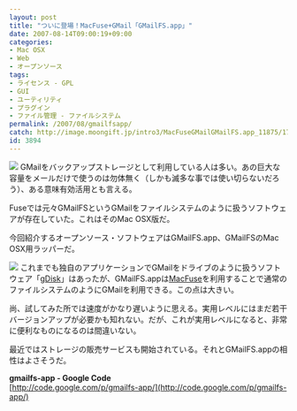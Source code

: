 ```yaml
---
layout: post
title: "ついに登場！MacFuse+GMail「GMailFS.app」"
date: 2007-08-14T09:00:19+09:00
categories:
- Mac OSX
- Web
- オープンソース
tags: 
- ライセンス - GPL
- GUI
- ユーティリティ
- プラグイン
- ファイル管理 - ファイルシステム
permalink: /2007/08/gmailfsapp/
catch: http://image.moongift.jp/intro3/MacFuseGMailGMailFS.app_11875/17_thumb.png
id: 3894
---
```

[![](http://image.moongift.jp/intro3/MacFuseGMailGMailFS.app_11875/16_thumb.png)](http://image.moongift.jp/intro3/MacFuseGMailGMailFS.app_11875/162.png) GMailをバックアップストレージとして利用している人は多い。あの巨大な容量をメールだけで使うのは勿体無く（しかも滅多な事では使い切らないだろう）、ある意味有効活用とも言える。   
  
Fuseでは元々GMailFSというGMailをファイルシステムのように扱うソフトウェアが存在していた。これはそのMac OSX版だ。   
  
今回紹介するオープンソース・ソフトウェアはGMailFS.app、GMailFSのMac OSX用ラッパーだ。   
  
<!--more-->  
  
[![](http://image.moongift.jp/intro3/MacFuseGMailGMailFS.app_11875/17_thumb.png)](http://image.moongift.jp/intro3/MacFuseGMailGMailFS.app_11875/172.png) これまでも独自のアプリケーションでGMailをドライブのように扱うソフトウェア「[gDisk](http://www.moongift.jp/2006/08/2280/)」はあったが、GMailFS.appは[MacFuse](http://www.moongift.jp/2007/02/3481/)を利用することで通常のファイルシステムのようにGMailを利用できる。この点は大きい。   
  
尚、試してみた所では速度がかなり遅いように思える。実用レベルにはまだ若干バージョンアップが必要かも知れない。だが、これが実用レベルになると、非常に便利なものになるのは間違いない。   
  
最近ではストレージの販売サービスも開始されている。それとGMailFS.appの相性はよさそうだ。   
  
**gmailfs-app - Google Code**  
[http://code.google.com/p/gmailfs-app/](http://code.google.com/p/gmailfs-app/)